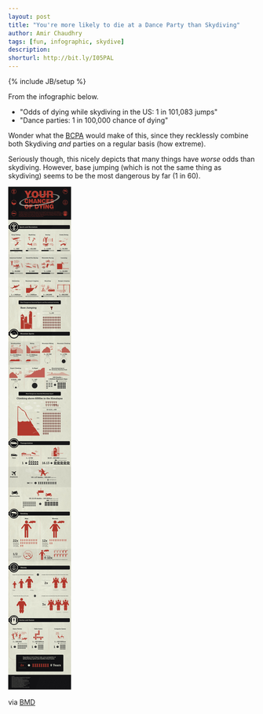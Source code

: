 ```yaml
---
layout: post
title: "You're more likely to die at a Dance Party than Skydiving"
author: Amir Chaudhry
tags: [fun, infographic, skydive]
description:
shorturl: http://bit.ly/I05PAL
---
```

{% include JB/setup %}

From the infographic below.

- "Odds of dying while skydiving in the US: 1 in 101,083 jumps"
- "Dance parties: 1 in 100,000 chance of dying"

Wonder what the [BCPA][] would make of this, since they recklessly combine both Skydiving *and* parties on a regular basis (how extreme).

Seriously though, this nicely depicts that many things have *worse* odds than skydiving.  However, base jumping (which is not the same thing as skydiving) seems to be the most dangerous by far (1 in 60).

<a href="http://www.besthealthdegrees.com/health-risks/"><img class="center" src="/images/chances-of-dying.jpg"></a>

via [BMD][]

[BMD]: http://www.besthealthdegrees.com/health-risks/
[BCPA]: http://www.bcpa.org.uk/